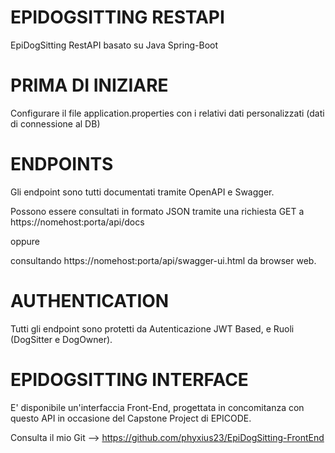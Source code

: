 # EPIDOGSITTING RESTAPI

EpiDogSitting RestAPI basato su Java Spring-Boot

# PRIMA DI INIZIARE

Configurare il file application.properties con i relativi dati personalizzati (dati di connessione al DB)

# ENDPOINTS

Gli endpoint sono tutti documentati tramite OpenAPI e Swagger.

Possono essere consultati in formato JSON tramite una richiesta GET a https://nomehost:porta/api/docs

oppure

consultando https://nomehost:porta/api/swagger-ui.html da browser web.

# AUTHENTICATION

Tutti gli endpoint sono protetti da Autenticazione JWT Based, e Ruoli (DogSitter e DogOwner).

# EPIDOGSITTING INTERFACE

E' disponibile un'interfaccia Front-End, progettata in concomitanza con questo API in occasione del Capstone Project di EPICODE.

Consulta il mio Git --> https://github.com/phyxius23/EpiDogSitting-FrontEnd
